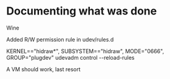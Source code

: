 # Documenting what was done

Wine

Added R/W permission rule in udev/rules.d

KERNEL=="hidraw*", SUBSYSTEM=="hidraw", MODE="0666", GROUP="plugdev"
udevadm control --reload-rules

A VM should work, last resort
